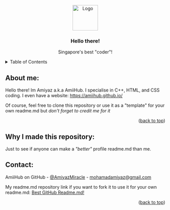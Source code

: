 <!-- README.MD LOGO -->
<br />
<div align="center">
  <a href="https://avatars.githubusercontent.com/u/105401901?v=4">
    <img src="https://avatars.githubusercontent.com/u/105401901?v=4" alt="Logo" width="80" height="80">
  </a>

  <h3 align="center">Hello there!</h3>

  <p align="center">
    Singapore's best "coder"!
  </p>
</div>



<!-- TABLE OF CONTENTS -->
<details>
  <summary>Table of Contents</summary>
  <ol>
    <li>
      <a href="https://github.com/AmiiHub/PldHacking">Favourite repository 1</a>
      <ul>
        <li>
        <li><a href="https://github.com/AmiiHub/amiihub.github.io">Favourite repository 2</a></li>
      </ul>
    </li>
    <li><a href="mohamadamiyaz@gmail.com">Gmail</a></li>
    
  </ol>
</details>



<!-- ABOUT ME -->
## About me:

Hello there! Im Amiyaz a.k.a AmiiHub. I specialise in C++, HTML, and CSS coding. I even have a website: https://amiihub.github.io/

Of course, feel free to clone this repository or use it as a "template" for your own readme.md but *don't forget to credit me for it* 


<p align="right">(<a href="#top">back to top</a>)</p>


<!-- WHY I MADE THIS REPOSITORY: -->
## Why I made this repository:

Just to see if anyone can make a *"better"* profile readme.md than me.

<!-- CONTACT -->
## Contact:

AmiiHub on GitHub - [@AmiyazMiracle](https://twitter.com/AmiyazMiracle) - mohamadamiyaz@gmail.com



My readme.md repository link if you want to fork it to use it for your own readme.md: [Best GitHub Readme.md!](https://github.com/AmiiHub/AmiiHub)

<p align="right">(<a href="#top">back to top</a>)</p>

